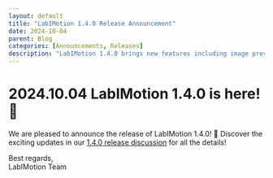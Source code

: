```yaml
---
layout: default
title: "LabIMotion 1.4.0 Release Announcement"
date: 2024-10-04
parent: Blog
categories: [Announcements, Releases]
description: "LabIMotion 1.4.0 brings new features including image previews, custom labeling, and interactive workflows"
---
```


# 2024.10.04 LabIMotion 1.4.0 is here! 🥁

We are pleased to announce the release of LabIMotion 1.4.0! 🚀 Discover the exciting updates in our [1.4.0 release discussion](https://github.com/LabIMotion/labimotion/discussions/30) for all the details!

Best regards,<br>
LabIMotion Team
